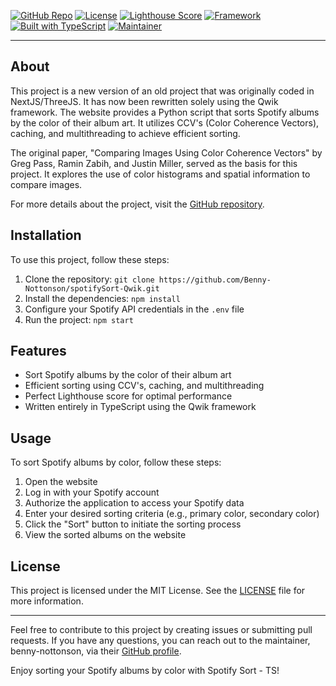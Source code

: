 
[![GitHub Repo](https://img.shields.io/badge/GitHub-Repo-brightgreen)](https://github.com/Benny-Nottonson/spotifySort-Qwik)
[![License](https://img.shields.io/badge/License-MIT-blue.svg)](https://opensource.org/licenses/MIT)
[![Lighthouse Score](https://img.shields.io/badge/Lighthouse%20Score-Perfect-9cf)](https://developers.google.com/web/tools/lighthouse)
[![Framework](https://img.shields.io/badge/Framework-Qwik-ff69b4)](https://qwik.dev)
[![Built with TypeScript](https://img.shields.io/badge/Built%20with-TypeScript-blue)](https://www.typescriptlang.org/)
[![Maintainer](https://img.shields.io/badge/Maintainer-benny--nottonson-orange)](https://github.com/Benny-Nottonson)

---

## About

This project is a new version of an old project that was originally coded in NextJS/ThreeJS. It has now been rewritten solely using the Qwik framework. The website provides a Python script that sorts Spotify albums by the color of their album art. It utilizes CCV's (Color Coherence Vectors), caching, and multithreading to achieve efficient sorting.

The original paper, "Comparing Images Using Color Coherence Vectors" by Greg Pass, Ramin Zabih, and Justin Miller, served as the basis for this project. It explores the use of color histograms and spatial information to compare images.

For more details about the project, visit the [GitHub repository](https://github.com/Benny-Nottonson/spotifySort-Qwik).

## Installation

To use this project, follow these steps:

1. Clone the repository: `git clone https://github.com/Benny-Nottonson/spotifySort-Qwik.git`
2. Install the dependencies: `npm install`
3. Configure your Spotify API credentials in the `.env` file
4. Run the project: `npm start`

## Features

- Sort Spotify albums by the color of their album art
- Efficient sorting using CCV's, caching, and multithreading
- Perfect Lighthouse score for optimal performance
- Written entirely in TypeScript using the Qwik framework

## Usage

To sort Spotify albums by color, follow these steps:

1. Open the website
2. Log in with your Spotify account
3. Authorize the application to access your Spotify data
4. Enter your desired sorting criteria (e.g., primary color, secondary color)
5. Click the "Sort" button to initiate the sorting process
6. View the sorted albums on the website

## License

This project is licensed under the MIT License. See the [LICENSE](LICENSE) file for more information.

---

Feel free to contribute to this project by creating issues or submitting pull requests. If you have any questions, you can reach out to the maintainer, benny-nottonson, via their [GitHub profile](https://github.com/Benny-Nottonson).

Enjoy sorting your Spotify albums by color with Spotify Sort - TS!
